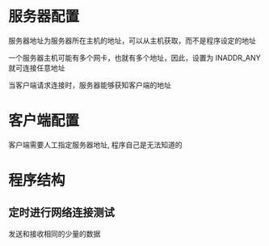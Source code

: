 # 服务器配置

服务器地址为服务器所在主机的地址，可以从主机获取，而不是程序设定的地址

一个服务器主机可能有多个网卡，也就有多个地址，因此，设置为 INADDR_ANY 就可连接任意地址

当客户端请求连接时，服务器能够获知客户端的地址

# 客户端配置

客户端需要人工指定服务器地址, 程序自己是无法知道的

# 程序结构

## 定时进行网络连接测试

发送和接收相同的少量的数据

